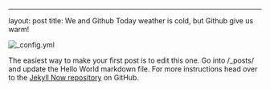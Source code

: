 ---
layout: post
title: We and Github
Today weather is cold, but Github give us warm!

![_config.yml](http://www.amygori.com/gdi-rdu-git-github/#/)

The easiest way to make your first post is to edit this one. Go into /_posts/ and update the Hello World markdown file. For more instructions head over to the [Jekyll Now repository](https://github.com/barryclark/jekyll-now) on GitHub.
